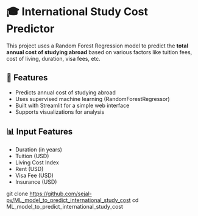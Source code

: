# 🎓 International Study Cost Predictor
This project uses a Random Forest Regression model to predict the **total annual cost of studying abroad** based on various factors like tuition fees, cost of living, duration, visa fees, etc.


## 🚀 Features
- Predicts annual cost of studying abroad
- Uses supervised machine learning (RandomForestRegressor)
- Built with Streamlit for a simple web interface
- Supports visualizations for analysis

## 📊 Input Features
- Duration (in years)
- Tuition (USD)
- Living Cost Index
- Rent (USD)
- Visa Fee (USD)
- Insurance (USD)


git clone https://github.com/sejal-pv/ML_model_to_predict_international_study_cost
cd ML_model_to_predict_international_study_cost
